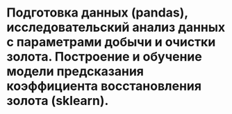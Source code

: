 # Подготовка данных (pandas), исследовательский анализ данных с параметрами добычи и очистки золота. Построение и обучение модели предсказания коэффициента восстановления золота (sklearn).
